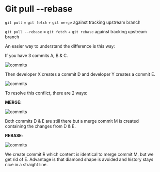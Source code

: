# Git pull --rebase

`git pull` = `git fetch` + `git merge` against tracking upstream branch

`git pull --rebase` = `git fetch` + `git rebase` against tracking upstream branch

An easier way to understand the difference is this way:

If you have 3 commits A, B & C.

![commits](http://i.stack.imgur.com/lJRq7.png)

Then developer X creates a commit D and developer Y creates a commit E.

![commits](http://i.stack.imgur.com/pK7Zb.png)

To resolve this conflict, there are 2 ways:

**MERGE**:

![commits](http://i.stack.imgur.com/9Ul5w.png)

Both commits D & E are still there but a merge commit M is created containing the changes from D & E.

**REBASE**:

![commits](http://i.stack.imgur.com/TvXuJ.png)

We create commit R which content is identical to merge commit M, but we get rid of E. Advantage is that diamond shape is avoided and history stays nice in a straight line.
